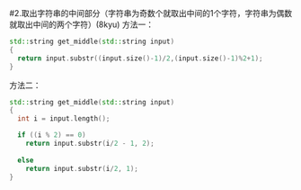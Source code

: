 #2.取出字符串的中间部分（字符串为奇数个就取出中间的1个字符，字符串为偶数就取出中间的两个字符）(8kyu)
方法一：  

```cpp
std::string get_middle(std::string input)
{
  return input.substr((input.size()-1)/2,(input.size()-1)%2+1);
}
```  
方法二：

```cpp
std::string get_middle(std::string input) 
{
  int i = input.length();

  if ((i % 2) == 0) 
    return input.substr(i/2 - 1, 2);
    
  else
    return input.substr(i/2, 1);
}
```
